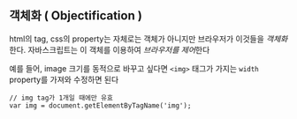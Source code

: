 객체화 ( Objectification )
---
html의 tag, css의 property는 자체로는 객체가 아니지만
브라우저가 이것들을 *객체화*한다.
자바스크립트는 이 객체를 이용하여 *브라우저를 제어*한다

예를 들어, image 크기를 동적으로 바꾸고 싶다면 
`<img>` 태그가 가지는 `width` property를 가져와 수정하면 된다
```
// img tag가 1개일 때에만 유효
var img = document.getElementByTagName('img'); 
```

